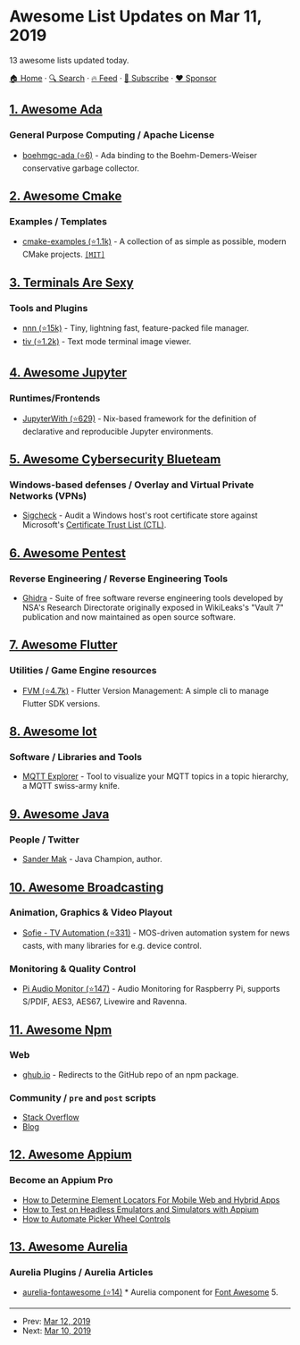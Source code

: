 # Awesome List Updates on Mar 11, 2019

13 awesome lists updated today.

[🏠 Home](/README.md) · [🔍 Search](https://www.trackawesomelist.com/search/) · [🔥 Feed](https://www.trackawesomelist.com/rss.xml) · [📮 Subscribe](https://trackawesomelist.us17.list-manage.com/subscribe?u=d2f0117aa829c83a63ec63c2f&id=36a103854c) · [❤️  Sponsor](https://github.com/sponsors/theowenyoung)



## [1. Awesome Ada](/content/ohenley/awesome-ada/README.md)

### General Purpose Computing / Apache License

*   [boehmgc-ada (⭐6)](https://github.com/ytomino/boehmgc-ada) - Ada binding to the Boehm-Demers-Weiser conservative garbage collector.

## [2. Awesome Cmake](/content/onqtam/awesome-cmake/README.md)

### Examples / Templates

*   [cmake-examples (⭐1.1k)](https://github.com/pr0g/cmake-examples) - A collection of as simple as possible, modern CMake projects. [`[MIT]`](https://opensource.org/licenses/MIT)

## [3. Terminals Are Sexy](/content/k4m4/terminals-are-sexy/README.md)

### Tools and Plugins

*   [nnn (⭐15k)](https://github.com/jarun/nnn) - Tiny, lightning fast, feature-packed file manager.
*   [tiv (⭐1.2k)](https://github.com/stefanhaustein/TerminalImageViewer) - Text mode terminal image viewer.

## [4. Awesome Jupyter](/content/markusschanta/awesome-jupyter/README.md)

### Runtimes/Frontends

*   [JupyterWith (⭐629)](https://github.com/tweag/jupyterWith) - Nix-based framework for the definition of declarative and reproducible Jupyter environments.

## [5. Awesome Cybersecurity Blueteam](/content/fabacab/awesome-cybersecurity-blueteam/README.md)

### Windows-based defenses / Overlay and Virtual Private Networks (VPNs)

*   [Sigcheck](https://docs.microsoft.com/en-us/sysinternals/downloads/sigcheck) - Audit a Windows host's root certificate store against Microsoft's [Certificate Trust List (CTL)](https://docs.microsoft.com/en-us/windows/desktop/SecCrypto/certificate-trust-list-overview).

## [6. Awesome Pentest](/content/enaqx/awesome-pentest/README.md)

### Reverse Engineering / Reverse Engineering Tools

*   [Ghidra](https://www.ghidra-sre.org/) - Suite of free software reverse engineering tools developed by NSA's Research Directorate originally exposed in WikiLeaks's "Vault 7" publication and now maintained as open source software.

## [7. Awesome Flutter](/content/Solido/awesome-flutter/README.md)

### Utilities / Game Engine resources

*   [FVM (⭐4.7k)](https://github.com/leoafarias/fvm) <!--stargazers:leoafarias/fvm--> - Flutter Version Management: A simple cli to manage Flutter SDK versions.

## [8. Awesome Iot](/content/HQarroum/awesome-iot/README.md)

### Software / Libraries and Tools

*   [MQTT Explorer](https://thomasnordquist.github.io/MQTT-Explorer/) - Tool to visualize your MQTT topics in a topic hierarchy, a MQTT swiss-army knife.

## [9. Awesome Java](/content/akullpp/awesome-java/README.md)

### People / Twitter

*   [Sander Mak](https://twitter.com/Sander_Mak) - Java Champion, author.

## [10. Awesome Broadcasting](/content/ebu/awesome-broadcasting/README.md)

### Animation, Graphics & Video Playout

*   [Sofie - TV Automation (⭐331)](https://github.com/nrkno/Sofie-TV-automation) - MOS-driven automation system for news casts, with many libraries for e.g. device control.

### Monitoring & Quality Control

*   [Pi Audio Monitor (⭐147)](https://github.com/martim01/pam) - Audio Monitoring for Raspberry Pi, supports S/PDIF, AES3, AES67, Livewire and Ravenna.

## [11. Awesome Npm](/content/sindresorhus/awesome-npm/README.md)

### Web

*   [ghub.io](https://ghub.io) - Redirects to the GitHub repo of an npm package.

### Community / `pre` and `post` scripts

*   [Stack Overflow](https://stackoverflow.com/questions/tagged/npm)
*   [Blog](https://blog.npmjs.org)

## [12. Awesome Appium](/content/SrinivasanTarget/awesome-appium/README.md)

### Become an Appium Pro

*   [How to Determine Element Locators For Mobile Web and Hybrid Apps](https://appiumpro.com/editions/57)
*   [How to Test on Headless Emulators and Simulators with Appium](https://appiumpro.com/editions/58)
*   [How to Automate Picker Wheel Controls](https://appiumpro.com/editions/59)

## [13. Awesome Aurelia](/content/aurelia-contrib/awesome-aurelia/README.md)

### Aurelia Plugins / Aurelia Articles

*   [aurelia-fontawesome (⭐14)](https://github.com/jmzagorski/aurelia-fontawesome) \*  Aurelia component for [Font Awesome](https://fontawesome.com/) 5.

---

- Prev: [Mar 12, 2019](/content/2019/03/12/README.md)
- Next: [Mar 10, 2019](/content/2019/03/10/README.md)